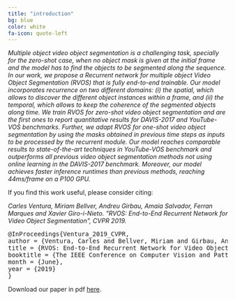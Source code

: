 ```yaml
---
title: "introduction"
bg: blue
color: white
fa-icon: quote-left
---
```


*Multiple object video object segmentation is a challenging task, specially for the zero-shot case, when no object mask is given at the initial frame and the model has to find the objects to be segmented along the sequence. In our work, we propose a Recurrent network for multiple object Video Object Segmentation (RVOS) that is fully end-to-end trainable. Our model incorporates recurrence on two different
domains: (i) the spatial, which allows to discover the different object instances within a frame, and (ii) the temporal, which allows to keep the coherence of the segmented objects along time. We train RVOS for zero-shot video object segmentation and are the first ones to report quantitative results for DAVIS-2017 and YouTube-VOS benchmarks. Further, we adapt RVOS for one-shot video object segmentation
by using the masks obtained in previous time steps as inputs to be processed by the recurrent module. Our model reaches comparable results to state-of-the-art techniques in YouTube-VOS benchmark and outperforms all previous video object segmentation methods not using online learning in the DAVIS-2017 benchmark. Moreover, our model achieves faster inference runtimes than previous methods, reaching 44ms/frame on a P100 GPU.*

If you find this work useful, please consider citing:

<i>
Carles Ventura, Miriam Bellver, Andreu Girbau, Amaia Salvador, Ferran Marques and Xavier Giro-i-Nieto. "RVOS: End-to-End Recurrent Network for Video Object Segmentation", CVPR 2019.
</i>

<pre>
@InProceedings{Ventura_2019_CVPR,
author = {Ventura, Carles and Bellver, Miriam and Girbau, Andreu and Salvador, Amaia and Marques, Ferran and Giro-i-Nieto, Xavier},
title = {RVOS: End-to-End Recurrent Network for Video Object Segmentation},
booktitle = {The IEEE Conference on Computer Vision and Pattern Recognition (CVPR)},
month = {June},
year = {2019}
}
</pre>

Download our paper in pdf [here](https://github.com/imatge-upc/rvos/raw/master/rvos-2019-cvpr-cameraready.pdf).
